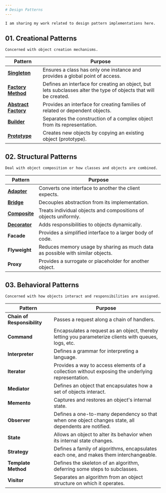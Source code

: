 ```yaml
---
# Design Patterns
---
```

`I am sharing my work related to design pattern implementations here.`

## 01. Creational Patterns

`Concerned with object creation mechanisms.`

| Pattern              | Purpose                                                                                                          |
| -------------------- | ---------------------------------------------------------------------------------------------------------------- |
| [**Singleton**](FactoryMethod)        | Ensures a class has only one instance and provides a global point of access.                                     |
| [**Factory Method**](Singelton)   | Defines an interface for creating an object, but lets subclasses alter the type of objects that will be created. |
| [**Abstract Factory**](...) | Provides an interface for creating families of related or dependent objects.                                     |
| [**Builder**](Builder)          | Separates the construction of a complex object from its representation.                                          |
| [**Prototype**](Prototype)        | Creates new objects by copying an existing object (prototype).                                                   |

## 02. Structural Patterns

`Deal with object composition or how classes and objects are combined.`

| Pattern       | Purpose                                                                        |
| ------------- | ------------------------------------------------------------------------------ |
| [**Adapter**](Adapter)   | Converts one interface to another the client expects.                          |
| [**Bridge**](Bridge)    | Decouples abstraction from its implementation.                                 |
| [**Composite**](Composite) | Treats individual objects and compositions of objects uniformly.               |
| [**Decorator**](Decorator) | Adds responsibilities to objects dynamically.                                  |
| **Facade**    | Provides a simplified interface to a larger body of code.                      |
| **Flyweight** | Reduces memory usage by sharing as much data as possible with similar objects. |
| **Proxy**     | Provides a surrogate or placeholder for another object.                        |


## 03. Behavioral Patterns

`Concerned with how objects interact and responsibilities are assigned.`

| Pattern                     | Purpose                                                                                               |
| --------------------------- | ----------------------------------------------------------------------------------------------------- |
| **Chain of Responsibility** | Passes a request along a chain of handlers.                                                           |
| **Command**                 | Encapsulates a request as an object, thereby letting you parameterize clients with queues, logs, etc. |
| **Interpreter**             | Defines a grammar for interpreting a language.                                                        |
| **Iterator**                | Provides a way to access elements of a collection without exposing the underlying representation.     |
| **Mediator**                | Defines an object that encapsulates how a set of objects interact.                                    |
| **Memento**                 | Captures and restores an object's internal state.                                                     |
| **Observer**                | Defines a one-to-many dependency so that when one object changes state, all dependents are notified.  |
| **State**                   | Allows an object to alter its behavior when its internal state changes.                               |
| **Strategy**                | Defines a family of algorithms, encapsulates each one, and makes them interchangeable.                |
| **Template Method**         | Defines the skeleton of an algorithm, deferring some steps to subclasses.                             |
| **Visitor**                 | Separates an algorithm from an object structure on which it operates.                                 |
